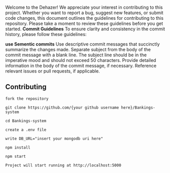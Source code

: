 Welcome to the Dehazer! We appreciate your interest in contributing to this project. Whether you want to report a bug, suggest new features, or submit code changes, this document outlines the guidelines for contributing to this repository. Please take a moment to review these guidelines before you get started.
**Commit Guidelines**
To ensure clarity and consistency in the commit history, please follow these guidelines:

**use Sementic commits**
Use descriptive commit messages that succinctly summarize the changes made.
Separate subject from the body of the commit message with a blank line.
The subject line should be in the imperative mood and should not exceed 50 characters.
Provide detailed information in the body of the commit message, if necessary.
Reference relevant issues or pull requests, if applicable.
## Contributing
`fork the repository`

```
git clone https://github.com/{your github username here}/Bankings-system
```
```
cd Bankings-system
```

`create a .env file`

`write DB_URL="insert your mongodb uri here"`

```
npm install
```

```
npm start
```

`Project will start running at http://localhost:5000`


